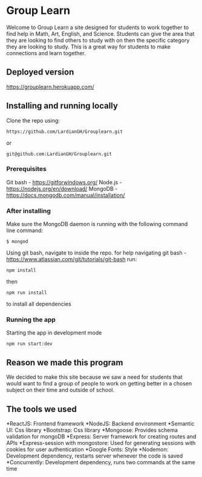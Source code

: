 # Group Learn

Welcome to Group Learn a site designed for students to work together to find help in Math, Art, English, and Science.
Students can give the area that they are looking to find others to study with on then the specific category they are looking to study. This is a great way for students to make connections and learn together.

## Deployed version
https://grouplearn.herokuapp.com/

## Installing and running locally

Clone the repo using:
````
https://github.com/LardianGH/Grouplearn.git
````
or
````
git@github.com:LardianGH/Grouplearn.git
````
### Prerequisites
Git bash - https://gitforwindows.org/
Node.js - https://nodejs.org/en/download/
MongoDB - https://docs.mongodb.com/manual/installation/

### After installing
Make sure the MongoDB daemon is running with the following command line command:
````
$ mongod
````

Using git bash, navigate to inside the repo.
for help navigating git bash - https://www.atlassian.com/git/tutorials/git-bash
run:
````
npm install
````
then
````
npm run install
````
to install all dependencies

### Running the app
Starting the app in development mode
````
npm run start:dev
````


## Reason we made this program 

We decided to make this site because we saw a need for students that would want to find a group of people to work on getting better in a chosen subject on their time and outside of school.

## The tools we used 

*ReactJS: Frontend framework
*NodeJS: Backend environment
*Semantic UI: Css library
*Bootstrap: Css library
*Mongoose: Provides schema validation for mongoDB
*Express: Server framework for creating routes and APIs
*Express-session with mongostore: Used for generating sessions with cookies for user authentication
*Google Fonts: Style
*Nodemon: Development dependency, restarts server whenever the code is saved
*Concurrently: Development dependency, runs two commands at the same time